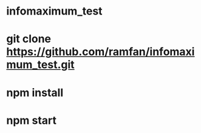 # infomaximum_test
# git clone https://github.com/ramfan/infomaximum_test.git
# npm install
# npm start
